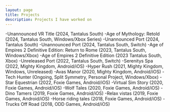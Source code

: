 ```yaml
---
layout: page
title: Projects
description: Projects I have worked on
---
```


-Unannounced VR Title (2024, Tantalus South)
-Age of Mythology: Retold (2024, Tantalus South, Windows/Xbox Series)
-Unannounced Port (2024, Tantalus South) 
-Unannounced Port (2024, Tantalus South, Switch)
-Age of Empires 2 Definitive Edition: Return to Rome (2023, Tantalus South, Windows/Xbox)
-Age of Empires 2 Definitive Edition (2023 Tantalus South, Xbox)
-Unreleased Port (2022, Tantalus South, Switch)
-Serenitys Spa (2022, Mighty Kingdom, Android/iOS)
-Hyper Rush (2021, Mighty Kingdom, Windows, Unreleased)
-Avas Manor (2020, Mighty Kingdom, Android/iOS)
-Tech Hunter (Ongoing, Split Symmetry, Personal Project, Windows/Xbox)
-Star Equestrian (2022, Foxie Games, Android/iOS)
-Virtual Sim Story (2020, Foxie Games, Android/iOS)
-Wolf Tales (2020, Foxie Games, Android/iOS)
-Dino Tamers (2019, Foxie Games, Android/iOS)
-Relax vistas (2019, Foxie Games, Android/iOS)
-Horse riding tales (2018, Foxie Games, Android/iOS)
-Trucks Off Road (2018, ODD Games, Android/iOS)
